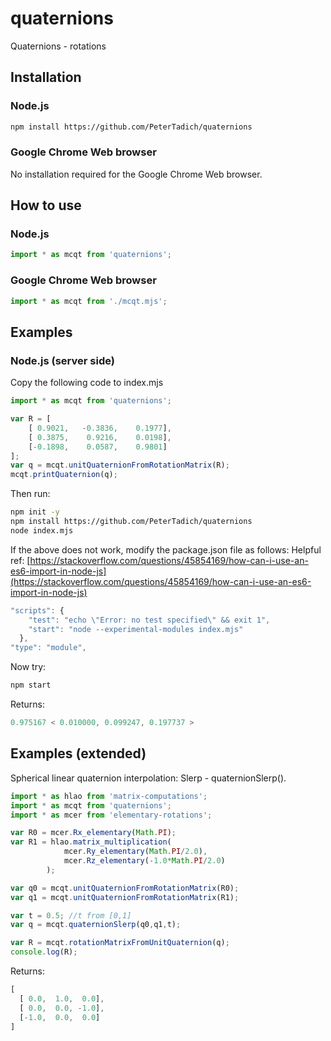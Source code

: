 # quaternions
Quaternions - rotations

## Installation

### Node.js

```bash
npm install https://github.com/PeterTadich/quaternions
```

### Google Chrome Web browser

No installation required for the Google Chrome Web browser.

## How to use

### Node.js

```js
import * as mcqt from 'quaternions';
```

### Google Chrome Web browser

```js
import * as mcqt from './mcqt.mjs';
```

## Examples

### Node.js (server side)

Copy the following code to index.mjs

```js
import * as mcqt from 'quaternions';

var R = [
    [ 0.9021,   -0.3836,    0.1977],
    [ 0.3875,    0.9216,    0.0198],
    [-0.1898,    0.0587,    0.9801]
];
var q = mcqt.unitQuaternionFromRotationMatrix(R);
mcqt.printQuaternion(q);
```

Then run:

```bash
npm init -y
npm install https://github.com/PeterTadich/quaternions
node index.mjs
```

If the above does not work, modify the package.json file as follows:
Helpful ref: [https://stackoverflow.com/questions/45854169/how-can-i-use-an-es6-import-in-node-js](https://stackoverflow.com/questions/45854169/how-can-i-use-an-es6-import-in-node-js)

```js
"scripts": {
    "test": "echo \"Error: no test specified\" && exit 1",
    "start": "node --experimental-modules index.mjs"
  },
"type": "module",
```

Now try:

```bash
npm start
```

Returns:

```js
0.975167 < 0.010000, 0.099247, 0.197737 >
```

## Examples (extended)

Spherical linear quaternion interpolation: Slerp - quaternionSlerp().

```js
import * as hlao from 'matrix-computations';
import * as mcqt from 'quaternions';
import * as mcer from 'elementary-rotations';

var R0 = mcer.Rx_elementary(Math.PI);
var R1 = hlao.matrix_multiplication(
            mcer.Ry_elementary(Math.PI/2.0),
            mcer.Rz_elementary(-1.0*Math.PI/2.0)
        );

var q0 = mcqt.unitQuaternionFromRotationMatrix(R0);
var q1 = mcqt.unitQuaternionFromRotationMatrix(R1);

var t = 0.5; //t from [0,1]
var q = mcqt.quaternionSlerp(q0,q1,t);

var R = mcqt.rotationMatrixFromUnitQuaternion(q);
console.log(R);
```

Returns:

```js
[
  [ 0.0,  1.0,  0.0],
  [ 0.0,  0.0, -1.0],
  [-1.0,  0.0,  0.0]
]
```